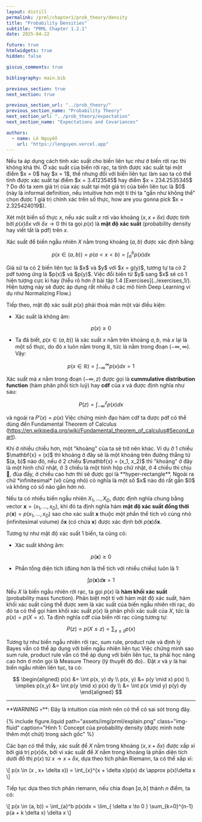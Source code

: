```yaml
---
layout: distill
permalink: /prml/chapter1/prob_theory/density
title: "Probability Densities"
subtitle: "PRML Chapter 1.2.1"
date: 2025-04-22

future: true
htmlwidgets: true
hidden: false

giscus_comments: true

bibliography: main.bib

previous_section: true
next_section: true

previous_section_url: "../prob_theory/"
previous_section_name: "Probability Theory"
next_section_url: "../prob_theory/expectation"
next_section_name: "Expectations and Covariances"

authors:
  - name: Lê Nguyễn
    url: "https://lenguyen.vercel.app"
---
```


<p markdown=1 class="takeaway">Nếu ta áp dụng cách tính xác suất cho biến liên tục như ở biến rời rạc thì không khả thi. Ở xác suất của biến rời rạc, ta tính được xác suất tại một điểm $x = 0$ hay $x = 1$, thế nhưng đối với biến liên tục làm sao ta có thể tính được xác suất tại điểm $x = 3.4123545$ hay điểm $x = 234.2535345$ ? Do đó ta xem giá trị của xác suất tại một giá trị của biến liên tục là $0$ (này là informal definition, nếu intuitive hơn một tí thì ta "gần như không thể" chọn được 1 giá trị chính xác trên số thực, how are you gonna pick $x = 2.325424019$).</p>

Xét một biến số thực $x$, nếu xác suất $x$ rơi vào khoảng $(x, x + \delta x)$ được tính bởi $p(x)\delta x$ với $\delta x \to 0$ thì ta gọi $p(x)$ là **mật độ xác suất** (probability density hay viết tắt là pdf) trên $x$.

Xác suất để biến ngẫu nhiên $X$ nằm trong khoảng $(a, b)$ được xác định bằng:

$$
p(x \in (a, b)) = p(a < x < b) = \int_{a}^{b} p(x)dx
$$

<p markdown=1 class="takeaway">Giả sử ta có 2 biến liên tục là $x$ và $y$ với $x = g(y)$, tương tự ta có 2 pdf tương ứng là $p(x)$ và $p(y)$. Việc đổi biến từ $y$ sang $x$ sẽ có 1 hiện tượng cực kì hay (hiểu rõ hơn ở bài tập 1.4 [Exercises](../exercises_1/). Hiện tượng này sẽ được áp dụng rất nhiều ở các mô hình Deep Learning ví dụ như Normalizing Flow.)</p>

Tiếp theo, mật độ xác suất $p(x)$ phải thoả mãn một vài điều kiện:

- Xác suất là không âm:

$$
p(x) \geq 0
$$

- Ta đã biết, $p(x \in (a, b))$ là xác suất $x$ nằm trên khoảng $a, b$, mà $x$ lại là một số thực, do đó $x$ luôn nằm trong $\mathbb{R}$, tức là nằm trong đoạn $(-\infty, \infty)$. Vậy:

$$
p(x \in \mathbb{R}) = \int_{-\infty}^{\infty} p(x)dx = 1
$$

Xác suất mà $x$ nằm trong đoạn $(-\infty, z)$ được gọi là **cummulative distribution function** (hàm phân phối tích luỹ) hay **cdf** của $x$ và được định nghĩa như sau:

$$
P(z) = \int_{-\infty}^z p(x)dx
$$

và ngoài ra $P'(x) = p(x)$ <d-footnote>Việc chứng minh đạo hàm cdf ta được pdf có thể dùng đến Fundamental Theorem of Calculus (https://en.wikipedia.org/wiki/Fundamental_theorem_of_calculus#Second_part)</d-footnote>.

<p markdown=1 class="takeaway">
Khi ở nhiều chiều hơn, một "khoảng" của ta sẽ trở nên khác. Ví dụ ở 1 chiều $\mathbf{x} = (x)$ thì khoảng ở đây sẽ là một khoảng trên đường thẳng từ $(a, b)$ nào đó, nếu ở 2 chiều $\mathbf{x} = (x_1, x_2)$ thì "khoảng" ở đây là một hình chữ nhật, ở 3 chiều là một hình hộp chữ nhật, ở 4 chiều thì chịu 🥲, đùa đấy, ở chiều cao hơn thì sẽ được gọi là **hyper-rectangle**. Ngoài ra chữ *infinitesimal* (vô cùng nhỏ) có nghĩa là một số $x$ nào đó rất gần $0$ và không có số nào gần hơn nó.
</p>

Nếu ta có nhiều biến ngẫu nhiên $X_1, \dots, X_D$, được định nghĩa chung bằng vector $\mathbf{x} = (x_1, \dots, x_D)$, khi đó ta định nghĩa hàm **mật độ xác suất đồng thời** $p(\mathbf{x}) = p(x_1, \dots, x_D)$ sao cho xác suất $\mathbf{x}$ thuộc một phần thể tích vô cùng nhỏ (infinitesimal volume) $\delta \mathbf{x}$ (có chứa $\mathbf{x}$) được xác định bởi $p(\mathbf{x})\delta \mathbf{x}$.

Tương tự như mật độ xác suất 1 biến, ta cũng có:

- Xác suất không âm:

$$
p(\mathbf{x}) \geq 0
$$

- Phần tổng diện tích (đúng hơn là thể tích với nhiều chiều) luôn là $1$:

$$
\int p(\mathbf{x}) d\mathbf{x} = 1
$$

Nếu $X$ là biến ngẫu nhiên rời rạc, ta gọi $p(x)$ là **hàm khối xác suất** (probability mass function). Phân biệt một tí với hàm mật độ xác suất, hàm khối xác suất cũng thể được xem là xác suất của biến ngẫu nhiên rời rạc, do đó ta có thể gọi hàm khối xác suất $p(x)$ là phân phối xác suất của $X$, tức là $p(x) = p(X = x)$. Ta định nghĩa cdf của biến rời rạc cũng tương tự:

$$
P(z) = p(X \leq z) = \sum_{x \leq z} p(x)
$$

Tương tự như biến ngẫu nhiên rời rạc, sum rule, product rule và định lý Bayes vẫn có thể áp dụng với biến ngẫu nhiên liên tục <d-footnote>Việc chứng minh sao sum rule, product rule vẫn có thể áp dụng với biến liên tục, ta phải học nâng cao hơn ở môn gọi là Measure Theory (lý thuyết độ đo).</d-footnote>. Đặt $x$ và $y$ là hai biến ngẫu nhiên liên tục, ta có:

$$
\begin{aligned}
p(x) &= \int p(x, y) dy \\
p(x, y) &= p(y \mid x) p(x) \\
\implies p(x,y) &= \int p(y \mid x) p(x) dy \\
&= \int p(x \mid y) p(y) dy
\end{aligned}
$$

---

<div markdown=1 class="algorithm">
**WARNING 💀**: Đây là intuition của mình nên có thể có sai sót trong đây.

{% include figure.liquid path="assets/img/prml/explain.png" class="img-fluid" caption="Hình 1: Concept của probability density (được mình note thêm một chút) trong sách gốc" %}

Các bạn có thể thấy, xác suất để $X$ nằm trong khoảng $(x, x + \delta x)$ được xấp xỉ bởi giá trị $p(x)\delta x$, bởi vì xác suất để $X$ nằm trong khoảng là phần diện tích dưới đồ thị $p(x)$ từ $x \to x + \delta x$, dựa theo tích phân Riemann, ta có thể xấp xỉ:

\\[
p(x \in (x , x+ \delta x)) = \int_{x}^{x + \delta x}p(x) dx \approx p(x)\delta x
\\]

Tiếp tục dựa theo tích phân riemann, nếu chia đoạn $[a, b]$ thành $n$ điểm, ta có:

\\[
p(x \in (a, b)) = \int_{a}^b p(x)dx = \lim_{ \delta x \to 0 } \sum_{k=0}^{n-1} p(a + k \delta x) \delta x
\\]
</div>